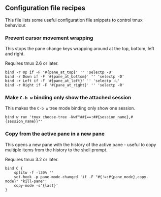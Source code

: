 ## Configuration file recipes

This file lists some useful configuration file snippets to control tmux
behaviour.

### Prevent cursor movement wrapping

This stops the pane change keys wrapping around at the top, bottom, left and
right.

Requires tmux 2.6 or later.

~~~~
bind -r Up if -F '#{pane_at_top}' '' 'selectp -U'
bind -r Down if -F '#{pane_at_bottom}' '' 'selectp -D'
bind -r Left if -F '#{pane_at_left}' '' 'selectp -L'
bind -r Right if -F '#{pane_at_right}' '' 'selectp -R'
~~~~

### Make `C-b w` binding only show the attached session

This makes the `C-b w` tree mode binding only show one session.

~~~~
bind w run 'tmux choose-tree -Nwf"##{==:##{session_name},#{session_name}}"'
~~~~

### Copy from the active pane in a new pane

This opens a new pane with the history of the active pane - useful to copy
multiple items from the history to the shell prompt.

Requires tmux 3.2 or later.

~~~~
bind C {
	splitw -f -l30% ''
	set-hook -p pane-mode-changed 'if -F "#{!=:#{pane_mode},copy-mode}" "kill-pane"'
	copy-mode -s'{last}'
}
~~~~
